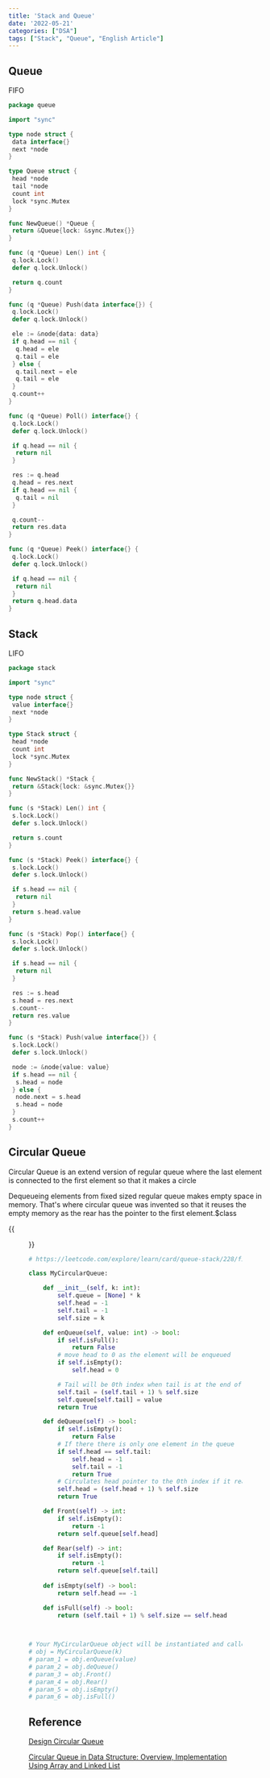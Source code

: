 ```yaml
---
title: 'Stack and Queue'
date: '2022-05-21'
categories: ["DSA"]
tags: ["Stack", "Queue", "English Article"]
---
```


## Queue

FIFO

```go
package queue

import "sync"

type node struct {
 data interface{}
 next *node
}

type Queue struct {
 head *node
 tail *node
 count int
 lock *sync.Mutex
}

func NewQueue() *Queue {
 return &Queue{lock: &sync.Mutex{}}
}

func (q *Queue) Len() int {
 q.lock.Lock()
 defer q.lock.Unlock()

 return q.count
}

func (q *Queue) Push(data interface{}) {
 q.lock.Lock()
 defer q.lock.Unlock()

 ele := &node{data: data}
 if q.head == nil {
  q.head = ele
  q.tail = ele
 } else {
  q.tail.next = ele
  q.tail = ele
 }
 q.count++
}

func (q *Queue) Poll() interface{} {
 q.lock.Lock()
 defer q.lock.Unlock()

 if q.head == nil {
  return nil
 }

 res := q.head
 q.head = res.next
 if q.head == nil {
  q.tail = nil
 }

 q.count--
 return res.data
}

func (q *Queue) Peek() interface{} {
 q.lock.Lock()
 defer q.lock.Unlock()

 if q.head == nil {
  return nil
 }
 return q.head.data
}
```

## Stack

LIFO

```go
package stack

import "sync"

type node struct {
 value interface{}
 next *node
}

type Stack struct {
 head *node
 count int
 lock *sync.Mutex
}

func NewStack() *Stack {
 return &Stack{lock: &sync.Mutex{}}
}

func (s *Stack) Len() int {
 s.lock.Lock()
 defer s.lock.Unlock()

 return s.count
}

func (s *Stack) Peek() interface{} {
 s.lock.Lock()
 defer s.lock.Unlock()

 if s.head == nil {
  return nil
 }
 return s.head.value
}

func (s *Stack) Pop() interface{} {
 s.lock.Lock()
 defer s.lock.Unlock()

 if s.head == nil {
  return nil
 }

 res := s.head
 s.head = res.next
 s.count--
 return res.value
}

func (s *Stack) Push(value interface{}) {
 s.lock.Lock()
 defer s.lock.Unlock()

 node := &node{value: value}
 if s.head == nil {
  s.head = node
 } else {
  node.next = s.head
  s.head = node
 }
 s.count++
}
```

## Circular Queue

Circular Queue is an extend version of regular queue where the last element is connected to the first element so that it makes a circle

Dequeueing elements from fixed sized regular queue makes empty space in memory. That's where circular queue was invented so that it reuses the empty memory as the rear has the pointer to the first element.$class

{{<figure src="https://www.simplilearn.com/ice9/free_resources_article_thumb/Circular_link_resolving_problem_of_MemoryWastage.png" alt="Circular Queue" width="100%">}}

```python
# https://leetcode.com/explore/learn/card/queue-stack/228/first-in-first-out-data-structure/1337/

class MyCircularQueue:

    def __init__(self, k: int):
        self.queue = [None] * k
        self.head = -1
        self.tail = -1
        self.size = k

    def enQueue(self, value: int) -> bool:
        if self.isFull():
            return False
        # move head to 0 as the element will be enqueued 
        if self.isEmpty():
            self.head = 0

        # Tail will be 0th index when tail is at the end of the queue as it circulates    
        self.tail = (self.tail + 1) % self.size
        self.queue[self.tail] = value
        return True

    def deQueue(self) -> bool:
        if self.isEmpty():
            return False
        # If there there is only one element in the queue
        if self.head == self.tail:
            self.head = -1
            self.tail = -1
            return True
        # Circulates head pointer to the 0th index if it reaches the last element
        self.head = (self.head + 1) % self.size
        return True

    def Front(self) -> int:
        if self.isEmpty():
            return -1
        return self.queue[self.head]

    def Rear(self) -> int:
        if self.isEmpty():
            return -1
        return self.queue[self.tail]
    
    def isEmpty(self) -> bool:
        return self.head == -1

    def isFull(self) -> bool:
        return (self.tail + 1) % self.size == self.head
 


# Your MyCircularQueue object will be instantiated and called as such:
# obj = MyCircularQueue(k)
# param_1 = obj.enQueue(value)
# param_2 = obj.deQueue()
# param_3 = obj.Front()
# param_4 = obj.Rear()
# param_5 = obj.isEmpty()
# param_6 = obj.isFull()
```

## Reference

[Design Circular Queue](https://leetcode.com/explore/learn/card/queue-stack/228/first-in-first-out-data-structure/1337/)

[Circular Queue in Data Structure: Overview, Implementation Using Array and Linked List](https://www.simplilearn.com/tutorials/data-structure-tutorial/circular-queue-in-data-structure)
